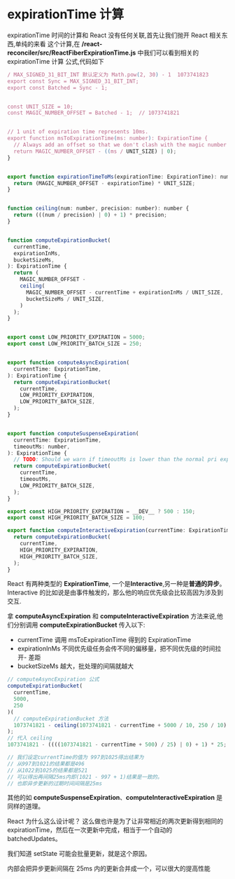 # expirationTime 计算

expirationTime 时间的计算和 React 没有任何关联,首先让我们抛开 React 相关东西,单纯的来看 这个计算,在 **/react-reconciler/src/ReactFiberExpirationTime.js** 中我们可以看到相关的 expirationTime 计算 公式,代码如下

```js
/ MAX_SIGNED_31_BIT_INT 默认定义为 Math.pow(2, 30) - 1  1073741823
export const Sync = MAX_SIGNED_31_BIT_INT;
export const Batched = Sync - 1;


const UNIT_SIZE = 10;
const MAGIC_NUMBER_OFFSET = Batched - 1;  // 1073741821


// 1 unit of expiration time represents 10ms.
export function msToExpirationTime(ms: number): ExpirationTime {
  // Always add an offset so that we don't clash with the magic number for NoWork.
  return MAGIC_NUMBER_OFFSET - ((ms / UNIT_SIZE) | 0);
}


export function expirationTimeToMs(expirationTime: ExpirationTime): number {
  return (MAGIC_NUMBER_OFFSET - expirationTime) * UNIT_SIZE;
}


function ceiling(num: number, precision: number): number {
  return (((num / precision) | 0) + 1) * precision;
}


function computeExpirationBucket(
  currentTime,
  expirationInMs,
  bucketSizeMs,
): ExpirationTime {
  return (
    MAGIC_NUMBER_OFFSET -
    ceiling(
      MAGIC_NUMBER_OFFSET - currentTime + expirationInMs / UNIT_SIZE,
      bucketSizeMs / UNIT_SIZE,
    )
  );
}


export const LOW_PRIORITY_EXPIRATION = 5000;
export const LOW_PRIORITY_BATCH_SIZE = 250;


export function computeAsyncExpiration(
  currentTime: ExpirationTime,
): ExpirationTime {
  return computeExpirationBucket(
    currentTime,
    LOW_PRIORITY_EXPIRATION,
    LOW_PRIORITY_BATCH_SIZE,
  );
}


export function computeSuspenseExpiration(
  currentTime: ExpirationTime,
  timeoutMs: number,
): ExpirationTime {
  // TODO: Should we warn if timeoutMs is lower than the normal pri expiration time?
  return computeExpirationBucket(
    currentTime,
    timeoutMs,
    LOW_PRIORITY_BATCH_SIZE,
  );
}

export const HIGH_PRIORITY_EXPIRATION = __DEV__ ? 500 : 150;
export const HIGH_PRIORITY_BATCH_SIZE = 100;

export function computeInteractiveExpiration(currentTime: ExpirationTime) {
  return computeExpirationBucket(
    currentTime,
    HIGH_PRIORITY_EXPIRATION,
    HIGH_PRIORITY_BATCH_SIZE,
  );
}
```

React 有两种类型的 **ExpirationTime**, 一个是**Interactive**,另一种是**普通的异步**。Interactive 的比如说是由事件触发的，那么他的响应优先级会比较高因为涉及到交互.

拿 **computeAsyncExpiration** 和 **computeInteractiveExpiration** 方法来说,他们分别调用 **computeExpirationBucket** 传入以下:

- currentTime 调用 msToExpirationTime 得到的 ExpirationTime
- expirationInMs 不同优先级任务会传不同的偏移量，把不同优先级的时间拉开- 差距
- bucketSizeMs 越大，批处理的间隔就越大

```js
// computeAsyncExpiration 公式
computeExpirationBucket(
  currentTime,
  5000,
  250
)(
  // computeExpirationBucket 方法
  1073741821 - ceiling(1073741821 - currentTime + 5000 / 10, 250 / 10)
);
// 代入 ceiling
1073741821 - ((((1073741821 - currentTime + 500) / 25) | 0) + 1) * 25;

// 我们设定currentTime的值为 997到1025得出结果为
// 从997到1021的结果都是496
// 从1022到1025的结果都是521
// 可以得出再间隔25ms内即(1021 - 997 + 1)结果是一致的。
// 也即异步更新的过期时间间隔是25ms
```

其他的如 **computeSuspenseExpiration**、**computeInteractiveExpiration** 是同样的道理。

React 为什么这么设计呢？
这么做也许是为了让非常相近的两次更新得到相同的 expirationTime，然后在一次更新中完成，相当于一个自动的 batchedUpdates。

我们知道 setState 可能会批量更新，就是这个原因。

内部会把异步更新间隔在 25ms 内的更新合并成一个，可以很大的提高性能
